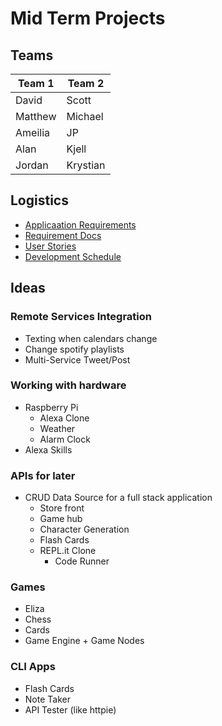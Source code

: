 # Mid Term Projects

## Teams

| Team 1  | Team 2   |
|---------|----------|
| David   | Scott    |
| Matthew | Michael  |
| Ameilia | JP       |
| Alan    | Kjell    |
| Jordan  | Krystian |


## Logistics

- [Applicaation Requirements](./requirements.md)
- [Requirement Docs](../software-requirements.md)
- [User Stories](./requirements.md)
- [Development Schedule](./schedule.md)

## Ideas

### Remote Services Integration

- Texting when calendars change
- Change spotify playlists
- Multi-Service Tweet/Post

### Working with hardware

- Raspberry Pi
  - Alexa Clone
  - Weather
  - Alarm Clock
- Alexa Skills

### APIs for later

- CRUD Data Source for a full stack application
  - Store front
  - Game hub
  - Character Generation
  - Flash Cards
  - REPL.it Clone
    - Code Runner

### Games

- Eliza
- Chess
- Cards
- Game Engine + Game Nodes

### CLI Apps

- Flash Cards
- Note Taker
- API Tester (like httpie)
